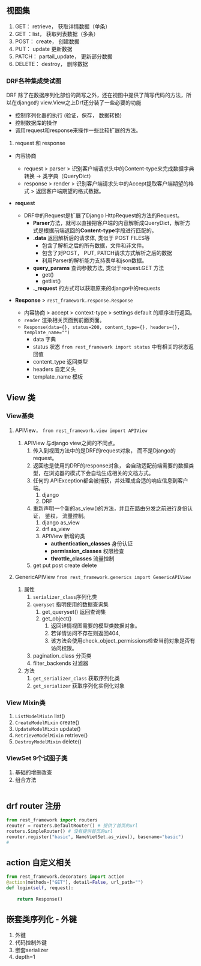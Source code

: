 ## 视图集
1. GET： retrieve， 获取详情数据（单条）
2. GET ：list， 获取列表数据（多条）
3. POST： create， 创建数据
4. PUT： update 更新数据
5. PATCH： partail_update， 更新部分数据
6. DELETE： destroy， 删除数据

### DRF各种集成类试图
DRF 除了在数据序列化部份的简写之外，还在视图中提供了简写代码的方法，所以在django的 view.View之上Drf还分装了一些必要的功能
  - 控制序列化器的执行 (验证，保存， 数据转换)
  - 控制数据库的操作
  - 调用request和response来操作一些比较扩展的方法。

1. request 和 response
- 内容协商
  - request > parser > 识别客户端请求头中的Content-type来完成数据字典转换 -> 类字典（QueryDict）
  - response > render > 识别客户端请求头中的Accept提取客户端期望的格式 > 返回客户端期望的格式数据。

- **request**
  - DRF中的Request是扩展了Django HttpRequest的方法的Request。
    - **Parser**方法，就可以直接把客户端的内容解析成QueryDict，解析方式是根据前端返回的**Content-type**字段进行匹配的。
    - **.data** 返回解析后的请求体, 类似于 POST FILES等
      - 包含了解析之后的所有数据，文件和非文件。
      - 包含了对POST， PUT, PATCH请求方式解析之后的数据
      - 利用Parser的解析能力支持表单和json数据。
    - **query_params** 查询参数方法, 类似于request.GET 方法 
      - get()
      - getlist()
    - **._request** 的方式可以获取原来的django中的requests 
- **Response** > `rest_framework.response.Response`
  - 内容协商 > accept > context-type > settings default 的顺序进行返回。
  - `render` 渲染相关页面到前面页面。
  - `Response(data={}, status=200, content_type={}, headers={}, template_name="")`
    - data 字典
    - status 状态 `from rest_framework import status` 中有相关的状态返回值
    - content_type 返回类型
    - headers 自定义头
    - template_name 模板

## View 类
### View基类
1. APIView， `from rest_framework.view import APIView`
   1. APIView 与django view之间的不同点。   
      1. 传入到视图方法中的是DRF的request对象， 而不是Django的request。
      2. 返回也是使用的DRF的response对象， 会自动适配前端需要的数据类型，在浏览器的模式下会自动生成相关的文档方式。
      3. 任何的 APIException都会被捕获，并处理成合适的响应信息到客户端。
         1. django
         2. DRF
      4. 重新声明一个新的as_view()的方法，并且在路由分发之前进行身份认证， 鉴权， 流量控制。
         1. django as_view 
         2. drf as_view 
         3. APIView 新增的类
            - **authentication_classes** 身份认证
            - **permission_classes** 权限检查
            - **throttle_classes** 流量控制
      5. get put post create delete

2. GenericAPIView `from rest_framework.generics import GenericAPIView`
   1. 属性 
      1. `serializer_class`序列化类
      2. `queryset` 指明使用的数据查询集
         1. get_queryset() 返回查询集 
         2. get_object() 
            1. 返回详情视图需要的模型类数据对象。
            2. 若详情访问不存在则返回404,
            3. 该方法会使用check_object_permissions检查当前对象是否有访问权限。
      3. pagination_class 分页类
      4. filter_backends 过滤器
   2. 方法 
      1. `get_serializer_class` 获取序列化类
      2. `get_serializer` 获取序列化实例化对象

### View Mixin类 
1. `ListModelMixin` list()
2. `CreateModelMixin` create()
3. `UpdateModelMixin` update()
4. `RetrieveModelMixin` retrieve()
5. `DestroyModelMixin` delete()

### ViewSet 9个试图子类
1. 基础的增删改查
2. 组合方法
```python

```

## drf router 注册
```python
from rest_framework import routers
reouter = routers.DefaultRouter() # 提供了首页的url
routers.SimpleRouter() # 没有提供首页的url
reouter.register("basic", NameVietSet.as_view(), basename="basic")
# 
```

## action 自定义相关
```python
from rest_framework.decorators import action
@action(methods=["GET"], detail=False, url_path="")
def login(self, request):
    
    return Response()
```

## 嵌套类序列化 - 外键
1. 外键
2. 代码控制外键
3. 嵌套serializer
4. depth=1

## 

